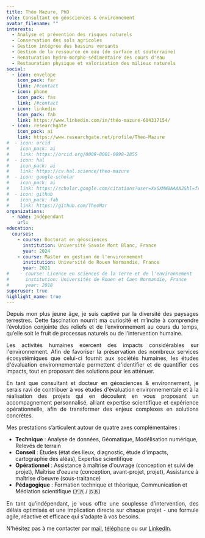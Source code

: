```yaml
---
title: Théo Mazure, PhD
role: Consultant en géosciences & environnement
avatar_filename: ""
interests:
  - Analyse et prévention des risques naturels
  - Conservation des sols agricoles
  - Gestion intégrée des bassins versants
  - Gestion de la ressource en eau (de surface et souterraine)
  - Renaturation hydro-morpho-sédimentaire des cours d'eau
  - Restauration physique et valorisation des milieux naturels
social:
  - icon: envelope
    icon_pack: far
    link: /#contact
  - icon: phone
    icon_pack: fas
    link: /#contact
  - icon: linkedin
    icon_pack: fab
    link: https://www.linkedin.com/in/théo-mazure-604317154/
  - icon: researchgate
    icon_pack: ai
    link: https://www.researchgate.net/profile/Theo-Mazure
#  - icon: orcid
#    icon_pack: ai
#    link: https://orcid.org/0009-0001-0098-2855
#  - icon: hal
#    icon_pack: ai
#    link: https://cv.hal.science/theo-mazure
#  - icon: google-scholar
#    icon_pack: ai
#    link: https://scholar.google.com/citations?user=XxSXMW8AAAAJ&hl=fr
#  - icon: github
#    icon_pack: fab
#    link: https://github.com/TheoMzr
organizations:
  - name: Indépendant
    url:
education:
  courses:
    - course: Doctorat en géosciences
      institution: Université Savoie Mont Blanc, France
      year: 2024
    - course: Master en gestion de l'environnement
      institution: Université de Rouen Normandie, France
      year: 2021
#    - course: Licence en sciences de la Terre et de l'environnement
#      institution: Universités de Rouen et Caen Normandie, France
#      year: 2018
superuser: true
highlight_name: true
---
```

<p style="text-align:justify">
Depuis mon plus jeune âge, je suis captivé par la diversité des paysages terrestres. Cette fascination nourrit ma curiosité et m’incite à comprendre l’évolution conjointe des reliefs et de l’environnement au cours du temps, qu’elle soit le fruit de processus naturels ou de l’intervention humaine.
</p>

<p style="text-align:justify">
Les activités humaines exercent des impacts considérables sur l'environnement. Afin de favoriser la préservation des nombreux services écosystémiques que celui-ci fournit aux sociétés humaines, les études d'évaluation environnementale permettent d'identifier et de quantifier ces impacts, tout en proposant des solutions pour les atténuer.
</p>

<p style="text-align:justify">
En tant que consultant et docteur en géosciences & environnement, je serais ravi de contribuer à vos études d'évaluation environnementale et à la réalisation des projets qui en découlent en vous proposant un accompagnement personnalisé, alliant expertise scientifique et expérience opérationnelle, afin de transformer des enjeux complexes en solutions concrètes.
</p>

<p style="text-align:justify">
Mes prestations s’articulent autour de quatre axes complémentaires :
</p>

- **Technique** : Analyse de données, Géomatique, Modélisation numérique, Relevés de terrain
- **Conseil** : Études (état des lieux, diagnostic, étude d'impacts, cartographie des aléas), Expertise scientifique
- **Opérationnel** : Assistance à maîtrise d'ouvrage (conception et suivi de projet), Maîtrise d’oeuvre (conception, avant-projet, projet), Assistance à maîtrise d’oeuvre (sous-traitance)
- **Pédagogique** : Formation technique et théorique, Communication et Médiation scientifique (🇫🇷 / 🇬🇧)

<p style="text-align:justify">
En tant qu’indépendant, je vous offre une souplesse d’intervention, des délais optimisés et une implication directe sur chaque projet - une formule agile, réactive et efficace qui s'adapte à vos besoins.
</p>

N'hésitez pas à me contacter par [mail](/#contact), [téléphone](/#contact) ou sur [LinkedIn](https://www.linkedin.com/in/th%C3%A9o-mzr-604317154/).
